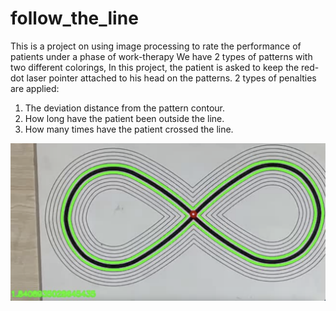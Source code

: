 # follow_the_line
This is a project on using image processing to rate the performance of patients under a phase of work-therapy
We have 2 types of patterns with two different colorings, In this project, the patient is asked to keep the red-dot
laser pointer attached to his head on the patterns. 2 types of penalties are applied:
1. The deviation distance from the pattern contour.
2. How long have the patient been outside the line.
3. How many times have the patient crossed the line.

![](image.png)
